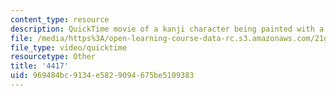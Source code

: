 ```yaml
---
content_type: resource
description: QuickTime movie of a kanji character being painted with a brush.
file: /media/https%3A/open-learning-course-data-rc.s3.amazonaws.com/21g-504-japanese-iv-spring-2009/969484bc9134e5829094675be5109383_4417.mov
file_type: video/quicktime
resourcetype: Other
title: '4417'
uid: 969484bc-9134-e582-9094-675be5109383
---
```

